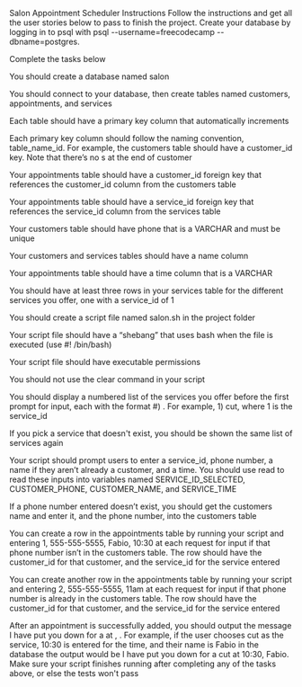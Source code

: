 
Salon Appointment Scheduler
Instructions
Follow the instructions and get all the user stories below to pass to finish the project.
 Create your database by logging in to psql with psql --username=freecodecamp --dbname=postgres. 


Complete the tasks below

You should create a database named salon

You should connect to your database, then create tables named customers, appointments, and services

Each table should have a primary key column that automatically increments

Each primary key column should follow the naming convention, table_name_id. For example, 
the customers table should have a customer_id key. Note that there’s no s at the end of customer

Your appointments table should have a customer_id foreign key that references the customer_id column from the customers table

Your appointments table should have a service_id foreign key that references the service_id column from the services table

Your customers table should have phone that is a VARCHAR and must be unique

Your customers and services tables should have a name column

Your appointments table should have a time column that is a VARCHAR

You should have at least three rows in your services table for the different services you offer, one with a service_id of 1

You should create a script file named salon.sh in the project folder

Your script file should have a “shebang” that uses bash when the file is executed (use #! /bin/bash)

Your script file should have executable permissions

You should not use the clear command in your script

You should display a numbered list of the services you offer before the first prompt for input, each with the format #) <service>. For example, 1) cut, where 1 is the service_id

If you pick a service that doesn't exist, you should be shown the same list of services again

Your script should prompt users to enter a service_id, phone number, a name if they aren’t already a customer, and a time. You should use read to read these inputs into variables named SERVICE_ID_SELECTED, CUSTOMER_PHONE, CUSTOMER_NAME, and SERVICE_TIME

If a phone number entered doesn’t exist, you should get the customers name and enter it, and the phone number, into the customers table

You can create a row in the appointments table by running your script and entering 1, 555-555-5555, Fabio, 10:30 at each request for input if that phone number isn’t in the customers table. The row should have the customer_id for that customer, and the service_id for the service entered

You can create another row in the appointments table by running your script and entering 2, 555-555-5555, 11am at each request for input if that phone number is already in the customers table. The row should have the customer_id for that customer, and the service_id for the service entered

After an appointment is successfully added, you should output the message I have put you down for a <service> at <time>, <name>. For example, if the user chooses cut as the service, 10:30 is entered for the time, and their name is Fabio in the database the output would be I have put you down for a cut at 10:30, Fabio. Make sure your script finishes running after completing any of the tasks above, or else the tests won't pass

